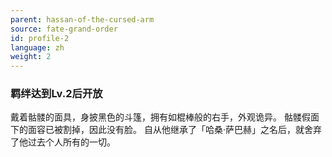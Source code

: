 ```yaml
---
parent: hassan-of-the-cursed-arm
source: fate-grand-order
id: profile-2
language: zh
weight: 2
---
```


### 羁绊达到Lv.2后开放

戴着骷髅的面具，身披黑色的斗篷，拥有如棍棒般的右手，外观诡异。
骷髅假面下的面容已被割掉，因此没有脸。
自从他继承了「哈桑·萨巴赫」之名后，就舍弃了他过去个人所有的一切。
